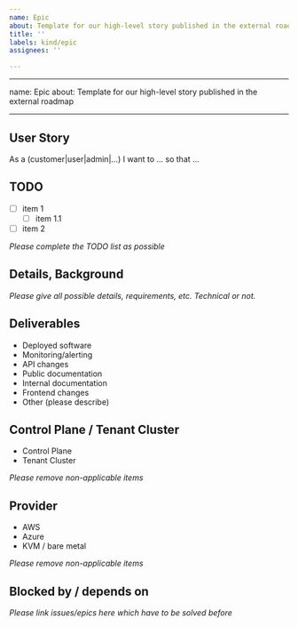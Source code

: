 ```yaml
---
name: Epic
about: Template for our high-level story published in the external roadmap
title: ''
labels: kind/epic
assignees: ''

---
```


---
name: Epic
about: Template for our high-level story published in the external roadmap

---

<!--
Please assign appropriate labels:
* product (for product area, choose between `product/KaaS`, `product/managed-services`, `product/empowerment`)
* provider (for provider-specific features, choose between `provider/aws`, `provider/azure`, `provider/kvm`)
* team (use team/null if you are not sure)
*area (functional area if applicable, e.g. `area/observability` or `area/security`)

Please assign appropriate projects:
* Giant Swarm Roadmap
-->

## User Story

As a (customer|user|admin|...) I want to ... so that ...

## TODO

- [ ] item 1
  - [ ] item 1.1
- [ ] item 2

_Please complete the TODO list as possible_

## Details, Background

_Please give all possible details, requirements, etc. Technical or not._

## Deliverables

- Deployed software
- Monitoring/alerting
- API changes
- Public documentation
- Internal documentation
- Frontend changes
- Other (please describe)

## Control Plane / Tenant Cluster

- Control Plane 
- Tenant Cluster

_Please remove non-applicable items_

## Provider

- AWS
- Azure
- KVM / bare metal

_Please remove non-applicable items_

## Blocked by / depends on

_Please link issues/epics here which have to be solved before_
